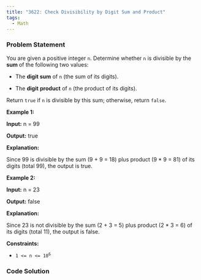 ```yaml
---
title: "3622: Check Divisibility by Digit Sum and Product"
tags:
  - Math
---
```

### Problem Statement

<p>You are given a positive integer <code>n</code>. Determine whether <code>n</code> is divisible by the <strong>sum </strong>of the following two values:</p>

<ul>
	<li>
	<p>The <strong>digit sum</strong> of <code>n</code> (the sum of its digits).</p>
	</li>
	<li>
	<p>The <strong>digit</strong> <strong>product</strong> of <code>n</code> (the product of its digits).</p>
	</li>
</ul>

<p>Return <code>true</code> if <code>n</code> is divisible by this sum; otherwise, return <code>false</code>.</p>


<p><strong class="example">Example 1:</strong></p>

<div class="example-block">
<p><strong>Input:</strong> <span class="example-io">n = 99</span></p>

<p><strong>Output:</strong> <span class="example-io">true</span></p>

<p><strong>Explanation:</strong></p>

<p>Since 99 is divisible by the sum (9 + 9 = 18) plus product (9 * 9 = 81) of its digits (total 99), the output is true.</p>
</div>

<p><strong class="example">Example 2:</strong></p>

<div class="example-block">
<p><strong>Input:</strong> <span class="example-io">n = 23</span></p>

<p><strong>Output:</strong> <span class="example-io">false</span></p>

<p><strong>Explanation:</strong></p>

<p>Since 23 is not divisible by the sum (2 + 3 = 5) plus product (2 * 3 = 6) of its digits (total 11), the output is false.</p>
</div>


<p><strong>Constraints:</strong></p>

<ul>
	<li><code>1 &lt;= n &lt;= 10<sup>6</sup></code></li>
</ul>


### Code Solution

```python

```
